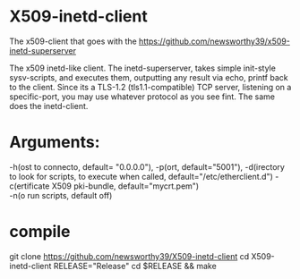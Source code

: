 # X509-inetd-client
The x509-client that goes with the https://github.com/newsworthy39/x509-inetd-superserver

The x509 inetd-like client. The inetd-superserver, takes simple init-style sysv-scripts, and executes them, outputting any result via echo, printf back to the client. Since its a TLS-1.2 (tls1.1-compatible) TCP server, listening on a specific-port, you may use whatever protocol as you see fint. The same does the inetd-client.

# Arguments:
 -h(ost to connecto, default= "0.0.0.0"),
 -p(ort, default="5001"),
 -d(irectory to look for scripts, to execute when called, default="/etc/etherclient.d")
 -c(ertificate X509 pki-bundle, default="mycrt.pem")  
 -n(o run scripts, default off)
 
 # compile
 git clone https://github.com/newsworthy39/X509-inetd-client
 cd X509-inetd-client
 RELEASE="Release"
 cd $RELEASE && make
